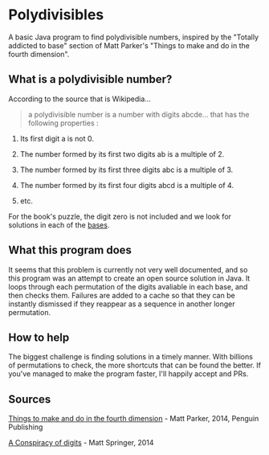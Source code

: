 # Polydivisibles
A basic Java program to find polydivisible numbers, inspired by the "Totally addicted to base" section of Matt Parker's "Things to make and do in the fourth dimension".

What is a polydivisible number?
-
According to the source that is Wikipedia...
>a polydivisible number is a number with digits abcde... that has the following properties :

1) Its first digit a is not 0.

2) The number formed by its first two digits ab is a multiple of 2.

3) The number formed by its first three digits abc is a multiple of 3.

4) The number formed by its first four digits abcd is a multiple of 4.

5) etc.

For the book's puzzle, the digit zero is not included and we look for solutions in each of the [bases](https://en.wikipedia.org/wiki/Radix).

What this program does
-
It seems that this problem is currently not very well documented, and so this program was an attempt to create an open source solution in Java. It loops through each permutation of the digits avaliable in each base, and then checks them. Failures are added to a cache so that they can be instantly dismissed if they reappear as a sequence in another longer permutation.

How to help
-
The biggest challenge is finding solutions in a timely manner. With billions of permutations to check, the more shortcuts that can be found the better. If you've managed to make the program faster, I'll happily accept and PRs.

Sources
-
[Things to make and do in the fourth dimension](http://makeanddo4d.com/) - Matt Parker, 2014, Penguin Publishing

[A Conspiracy of digits](http://scienceblogs.com/builtonfacts/2010/08/18/a-conspiracy-of-digits/) - Matt Springer, 2014
